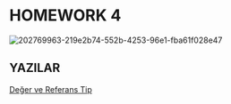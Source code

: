 # HOMEWORK 4
![202769963-219e2b74-552b-4253-96e1-fba61f028e47](https://user-images.githubusercontent.com/80968031/203848851-06950ef3-83fc-44a3-b515-6e0976c19c7b.png)

 ## YAZILAR
 
 [Değer ve Referans Tip](https://medium.com/@mustafayasardv/değer-ve-referance-tipler-ca2c0be5c51f)
 

